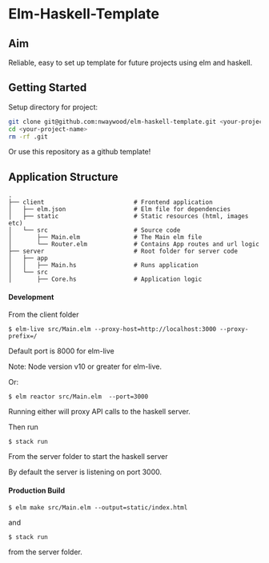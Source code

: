 # Elm-Haskell-Template

## Aim 

Reliable, easy to set up template for future projects using elm and haskell. 


## Getting Started

Setup directory for project:

```bash
git clone git@github.com:nwaywood/elm-haskell-template.git <your-project-name>
cd <your-project-name>
rm -rf .git
```

Or use this repository as a github template!

## Application Structure

```
.
├── client                         # Frontend application
│   ├── elm.json                   # Elm file for dependencies
│   ├── static                     # Static resources (html, images etc)
│   └── src                        # Source code
│       ├── Main.elm               # The Main elm file
│       └── Router.elm             # Contains App routes and url logic
├── server                         # Root folder for server code
│   ├── app  
│   │   ├── Main.hs                # Runs application
│   └── src  
│       ├── Core.hs                # Application logic

```

#### Development

From the client folder

`$ elm-live src/Main.elm --proxy-host=http://localhost:3000 --proxy-prefix=/`

Default port is 8000 for elm-live

Note: Node version v10 or greater for elm-live. 

Or:

`$ elm reactor src/Main.elm  --port=3000`

Running either will proxy API calls to the haskell server.

Then run 

`$ stack run` 

From the server folder to start the haskell server

By default the server is listening on port 3000.

#### Production Build 

`$ elm make src/Main.elm --output=static/index.html`

and 

`$ stack run` 

from the server folder. 

